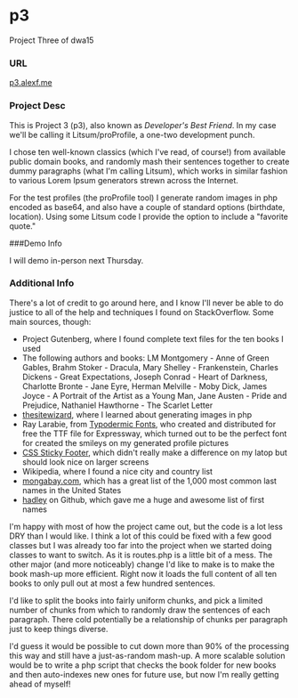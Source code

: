 # p3

Project Three of dwa15

### URL

[p3.alexf.me](http://p3.alexf.me/)

### Project Desc

This is Project 3 (p3), also known as *Developer's Best Friend*. In my case we'll be calling it Litsum/proProfile, a one-two development punch.

I chose ten well-known classics (which I've read, of course!) from available public domain books, and randomly mash their sentences together to create dummy paragraphs (what I'm calling Litsum), which works in similar fashion to various Lorem Ipsum generators strewn across the Internet.

For the test profiles (the proProfile tool) I generate random images in php encoded as base64, and also have a couple of standard options (birthdate, location). Using some Litsum code I provide the option to include a "favorite quote."

###Demo Info

I will demo in-person next Thursday.

### Additional Info

There's a lot of credit to go around here, and I know I'll never be able to do justice to all of the help and techniques I found on StackOverflow. Some main sources, though:

- Project Gutenberg, where I found complete text files for the ten books I used
- The following authors and books: LM Montgomery - Anne of Green Gables, Brahm Stoker - Dracula, Mary Shelley - Frankenstein, Charles Dickens - Great Expectations, Joseph Conrad - Heart of Darkness, Charlotte Bronte - Jane Eyre, Herman Melville - Moby Dick, James Joyce - A Portrait of the Artist as a Young Man, Jane Austen - Pride and Prejudice, Nathaniel Hawthorne - The Scarlet Letter
- [thesitewizard](http://www.thesitewizard.com/php/create-image.shtml), where I learned about generating images in php
- Ray Larabie, from [Typodermic Fonts](http://typodermicfonts.com/), who created and distributed for free the TTF file for Expressway, which turned out to be the perfect font for created the smileys on my generated profile pictures
- [CSS Sticky Footer](http://www.cssstickyfooter.com/), which didn't really make a difference on my latop but should look nice on larger screens
- Wikipedia, where I found a nice city and country list
- [mongabay.com](http://names.mongabay.com/data/1000.html), which has a great list of the 1,000 most common last names in the United States
- [hadley](https://github.com/hadley/data-baby-names) on Github, which gave me a huge and awesome list of first names

I'm happy with most of how the project came out, but the code is a lot less DRY than I would like. I think a lot of this could be fixed with a few good classes but I was already too far into the project when we started doing classes to want to switch. As it is routes.php is a little bit of a mess. The other major (and more noticeably) change I'd like to make is to make the book mash-up more efficient. Right now it loads the full content of all ten books to only pull out at most a few hundred sentences.

I'd like to split the books into fairly uniform chunks, and pick a limited number of chunks from which to randomly draw the sentences of each paragraph. There cold potentially be a relationship of chunks per paragraph just to keep things diverse.

I'd guess it would be possible to cut down more than 90% of the processing this way and still have a just-as-random mash-up. A more scalable solution would be to write a php script that checks the book folder for new books and then auto-indexes new ones for future use, but now I'm really getting ahead of myself!